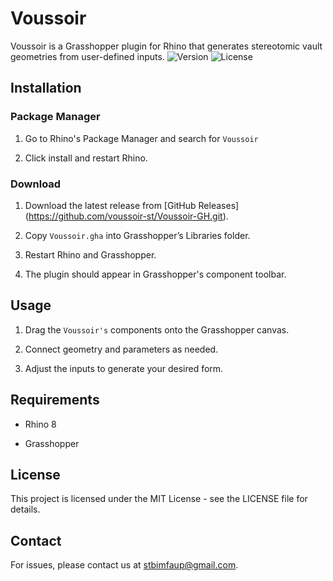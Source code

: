# Voussoir

Voussoir is a Grasshopper plugin for Rhino that generates stereotomic vault geometries from user-defined inputs.
![Version](https://img.shields.io/badge/version-0.1.6-red)
![License](https://img.shields.io/badge/license-MIT-blue)

## Installation

### Package Manager

1. Go to Rhino's Package Manager and search for `Voussoir`

2. Click install and restart Rhino.

### Download

1. Download the latest release from \[GitHub Releases](https://github.com/voussoir-st/Voussoir-GH.git).

2. Copy `Voussoir.gha` into Grasshopper’s Libraries folder.

3. Restart Rhino and Grasshopper.

4. The plugin should appear in Grasshopper's component toolbar.


## Usage

1. Drag the `Voussoir's` components onto the Grasshopper canvas.

2. Connect geometry and parameters as needed.

3. Adjust the inputs to generate your desired form.



## Requirements

- Rhino 8

- Grasshopper

## License

This project is licensed under the MIT License - see the LICENSE file for details.

## Contact

For issues, please contact us at stbimfaup@gmail.com.
